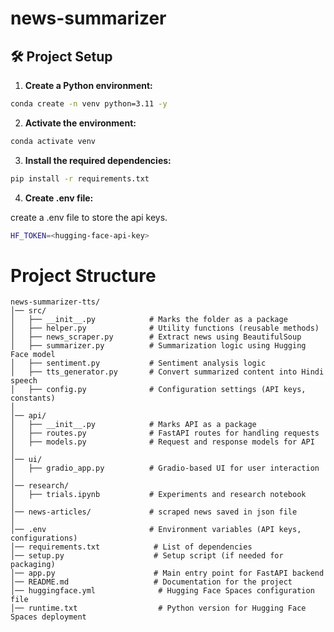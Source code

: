 # news-summarizer

## 🛠️ Project Setup

1. **Create a Python environment:**

```bash
conda create -n venv python=3.11 -y
```

2. **Activate the environment:**

```bash
conda activate venv
```

3. **Install the required dependencies:**

```bash
pip install -r requirements.txt
```

4. **Create .env file:**

create a .env file to store the api keys.

```bash
HF_TOKEN=<hugging-face-api-key>
```

# Project Structure

```
news-summarizer-tts/
│── src/
│   ├── __init__.py            # Marks the folder as a package
│   ├── helper.py              # Utility functions (reusable methods)
│   ├── news_scraper.py        # Extract news using BeautifulSoup
│   ├── summarizer.py          # Summarization logic using Hugging Face model
│   ├── sentiment.py           # Sentiment analysis logic
│   ├── tts_generator.py       # Convert summarized content into Hindi speech
│   ├── config.py              # Configuration settings (API keys, constants)
│
│── api/
│   ├── __init__.py            # Marks API as a package
│   ├── routes.py              # FastAPI routes for handling requests
│   ├── models.py              # Request and response models for API
│
│── ui/
│   ├── gradio_app.py          # Gradio-based UI for user interaction
│
│── research/
│   ├── trials.ipynb           # Experiments and research notebook
│
│── news-articles/             # scraped news saved in json file
│
│── .env                       # Environment variables (API keys, configurations)
│── requirements.txt            # List of dependencies
│── setup.py                    # Setup script (if needed for packaging)
│── app.py                      # Main entry point for FastAPI backend
│── README.md                   # Documentation for the project
│── huggingface.yml              # Hugging Face Spaces configuration file
│── runtime.txt                  # Python version for Hugging Face Spaces deployment

```

